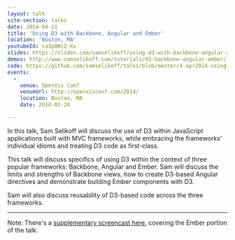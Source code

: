 ```yaml
---
layout: talk
site-section: talks
date: 2014-04-11
title: 'Using D3 with Backbone, Angular and Ember'
location: 'Boston, MA'
youtubeId: ca3pQWc2-Xs
slides: https://slides.com/samselikoff/using-d3-with-backbone-angular-and-ember
demos: http://www.samselikoff.com/tutorials/d3-backbone-angular-ember/1_original.html
code: https://github.com/samselikoff/talks/blob/master/4-apr2014-using-d3-backbone-angular-ember
events:
  -
    venue: OpenVis Conf
    venueUrl: http://openvisconf.com/2014/
    location: Boston, MA
    date: 2014-03-24

---
```


In this talk, Sam Selikoff will discuss the use of D3 within JavaScript applications built with MVC frameworks, while embracing the frameworks' individual idioms and treating D3 code as first-class.

This talk will discuss specifics of using D3 within the context of three popular frameworks: Backbone, Angular and Ember. Sam will discuss the limits and strengths of Backbone views, how to create D3-based Angular directives and demonstrate building Ember components with D3.

Sam will also discuss reusability of D3-based code across the three frameworks.

---

Note: There's a [supplementary screencast here](https://www.youtube.com/watch?v=rvPwv40O9LE), covering the Ember portion of the talk.
